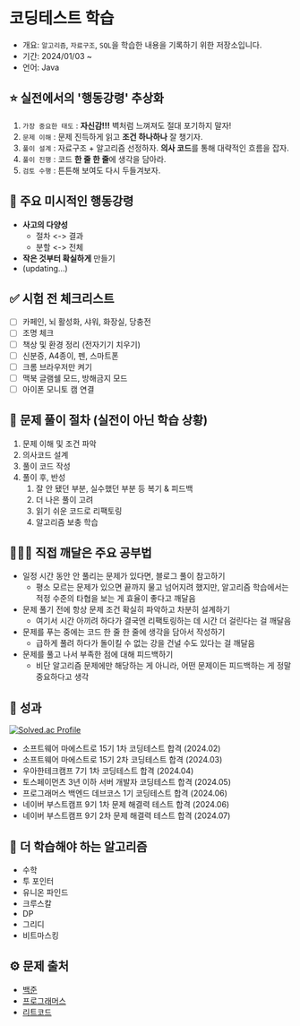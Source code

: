 # 코딩테스트 학습

- 개요: `알고리즘`, `자료구조`, `SQL`을 학습한 내용을 기록하기 위한 저장소입니다.
- 기간: 2024/01/03 ~
- 언어: Java

## ⭐️ 실전에서의 '행동강령' 추상화

1. `가장 중요한 태도` : **자신감!!!** 벽처럼 느껴져도 절대 포기하지 말자!
2. `문제 이해` : 문제 진득하게 읽고 **조건 하나하나** 잘 챙기자.
3. `풀이 설계` : 자료구조 + 알고리즘 선정하자. **의사 코드**를 통해 대략적인 흐름을 잡자.
4. `풀이 진행` : 코드 **한 줄 한 줄**에 생각을 담아라.
5. `검토 수행` : 튼튼해 보여도 다시 두들겨보자.

## 💫 주요 미시적인 행동강령
- **사고의 다양성**
  - 절차 <-> 결과
  - 분할 <-> 전체
- **작은 것부터 확실하게** 만들기
- (updating...)

## ✅ 시험 전 체크리스트

- [ ] 카페인, 뇌 활성화, 샤워, 화장실, 당충전
- [ ] 조명 체크
- [ ] 책상 및 환경 정리 (전자기기 치우기)
- [ ] 신분증, A4종이, 펜, 스마트폰
- [ ] 크롬 브라우저만 켜기
- [ ] 맥북 글램쉘 모드, 방해금지 모드
- [ ] 아이폰 모니토 캠 연결

## 🔑 문제 풀이 절차 (실전이 아닌 학습 상황)

1. 문제 이해 및 조건 파악
2. 의사코드 설계 
3. 풀이 코드 작성
4. 풀이 후, 반성
   1. 잘 안 됐던 부분, 실수했던 부분 등 복기 & 피드백
   2. 더 나은 풀이 고려
   3. 읽기 쉬운 코드로 리팩토링
   4. 알고리즘 보충 학습

## 👨🏻‍💻 직접 깨달은 주요 공부법

- 일정 시간 동안 안 풀리는 문제가 있다면, 블로그 풀이 참고하기
   - 평소 모르는 문제가 있으면 끝까지 물고 넘어지려 했지만, 알고리즘 학습에서는 적정 수준의 타협을 보는 게 효율이 좋다고 깨달음
- 문제 풀기 전에 항상 문제 조건 확실히 파악하고 차분히 설계하기
  - 여기서 시간 아끼려 하다가 결국엔 리팩토링하는 데 시간 더 걸린다는 걸 깨달음
- 문제를 푸는 중에는 코드 한 줄 한 줄에 생각을 담아서 작성하기
  - 급하게 풀려 하다가 돌이킬 수 없는 강을 건널 수도 있다는 걸 깨달음
- 문제를 풀고 나서 부족한 점에 대해 피드백하기
  - 비단 알고리즘 문제에만 해당하는 게 아니라, 어떤 문제이든 피드백하는 게 정말 중요하다고 생각

## 🥳 성과

[![Solved.ac Profile](http://mazassumnida.wtf/api/v2/generate_badge?boj=hani103201)](https://solved.ac/hani103201/)

- 소프트웨어 마에스트로 15기 1차 코딩테스트 합격 (2024.02)
- 소프트웨어 마에스트로 15기 2차 코딩테스트 합격 (2024.03)
- 우아한테크캠프 7기 1차 코딩테스트 합격 (2024.04)
- 토스페이먼츠 3년 이하 서버 개발자 코딩테스트 합격 (2024.05)
- 프로그래머스 백엔드 데브코스 1기 코딩테스트 합격 (2024.06)
- 네이버 부스트캠프 9기 1차 문제 해결력 테스트 합격 (2024.06)
- 네이버 부스트캠프 9기 2차 문제 해결력 테스트 합격 (2024.07)

## 🧐 더 학습해야 하는 알고리즘

- 수학
- 투 포인터
- 유니온 파인드
- 크루스칼
- DP
- 그리디
- 비트마스킹

## ⚙️ 문제 출처

- [백준](https://www.acmicpc.net/)
- [프로그래머스](https://programmers.co.kr/)
- [리트코드](https://leetcode.com/)
